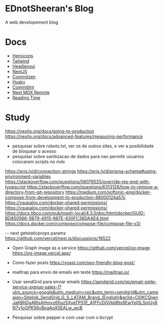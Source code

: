 # EDnotSheeran's Blog

A web developement blog

# Docs

- [Heroicons](https://heroicons.com/)
- [Tailwind](https://tailwindcss.com/docs)
- [Headlessui](https://headlessui.dev/)
- [NextJS](https://nextjs.org/docs)
- [Commitzen](https://commitizen.github.io/cz-cli/)
- [Husky](https://typicode.github.io/husky/#/)
- [Commitlint](https://commitlint.js.org/#/)
- [Next MDX Remote](https://www.npmjs.com/package/next-mdx-remote)
- [Reading Time](https://www.npmjs.com/package/reading-time)

# Study

https://nextjs.org/docs/going-to-production
https://nextjs.org/docs/advanced-features/measuring-performance

- pesquisar sobre robots.txt, ver os de outros sites, e ver a posibilidade de bloquear o acesso
- pesquisar sobre sanitizacao de dados para nao permitir usuarios colocarem scripts no mdx

https://pris.ly/d/connection-strings
https://pris.ly/d/prisma-schema#using-environment-variables
https://stackoverflow.com/questions/56079525/override-res-end-with-typescript
https://stackoverflow.com/questions/6313126/how-to-remove-a-directory-from-git-repository
https://medium.com/softonic-eng/docker-compose-from-development-to-production-88000124a57c
https://vsupalov.com/docker-shared-permissions/
https://vsupalov.com/docker-shared-permissions/
https://docs.tibco.com/pub/mash-local/4.3.0/doc/html/docker/GUID-BD850566-5B79-4915-987E-430FC38DAAE4.html
https://docs.docker.com/compose/compose-file/compose-file-v3/

-- next getstaticprops params
https://github.com/vercel/next.js/discussions/16522

- Open Graph image as a service
  https://github.com/vercel/og-image
  https://og-image.vercel.app/

- Como fazer posts
  https://yoast.com/seo-friendly-blog-post/

- mailtrap para envio de emails em teste
  https://mailtrap.io/

- Usar sendGrid para enviar emails
  https://sendgrid.com/go/email-smtp-service-signup-sales-1?utm_source=google&utm_medium=cpc&utm_term=sendgrid&utm_campaign=Sitelink_SendGrid_G_S_LATAM_Brand_(English)&gclid=Cj0KCQjwnJaKBhDgARIsAHmvz6fiuz5XyeTPS1E_A1FFcDGVkbBts9EwYqlSLSmUy8N7v1oGPK56vBoaAqX5EALw_wcB

- Pesquisar sobre pepper e com usar com o bcrypt
